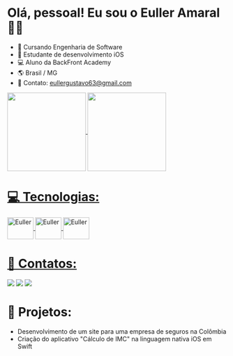 # Olá, pessoal! Eu sou o Euller Amaral 👋🏼

- 📗 Cursando Engenharia de Software
- 🍎 Estudante de desenvolvimento iOS
- 💻 Aluno da BackFront Academy
- 🌎 Brasil / MG
- 📩 Contato: eullergustavo63@gmail.com

<div>
<a href="https://github.com/EullerAmaral">
  <img height="180em" align="center" src="https://github-readme-stats.vercel.app/api?username=EullerAmaral&show_icons=true&theme=algolia" />
  <img height="180em" align="center" src="https://github-readme-stats.vercel.app/api/top-langs/?username=EullerAmaral&layout=compact&theme=algolia" />
</div>

# 💻 Tecnologias: 
<div>
  <img align="center" alt="Euller" height="50" width="60" src="https://cdn.jsdelivr.net/gh/devicons/devicon/icons/swift/swift-original-wordmark.svg">
  <img align="center" alt="Euller" height="50" width="60" src="https://cdn.jsdelivr.net/gh/devicons/devicon@latest/icons/html5/html5-original-wordmark.svg">
  <img align="center" alt="Euller" height="50" width="60" src="https://cdn.jsdelivr.net/gh/devicons/devicon@latest/icons/css3/css3-original-wordmark.svg">
</div>

# 📧 Contatos: 
<div>
 <a href = "mailto:eullergustavo63@gmail.com"><img src="https://img.shields.io/badge/Gmail-D14836?style=for-the-badge&logo=gmail&logoColor=white" target="_blank"></a>
  <a href="https://www.linkedin.com/in/euller-amaral-277a0b154/" target="_blank"><img src="https://img.shields.io/badge/-LinkedIn-%230077B5?style=for-the-badge&logo=linkedin&logoColor=white" target="_blank"></a> 
  <a href="https://t.me/eulleramaral" target="_blank"><img src="https://img.shields.io/badge/Telegram-2CA5E0?style=for-the-badge&logo=telegram&logoColor=white" target="_blank"></a> 
</div>

# 🚀 Projetos:

- Desenvolvimento de um site para uma empresa de seguros na Colômbia
- Criação do aplicativo "Cálculo de IMC" na linguagem nativa iOS em Swift
